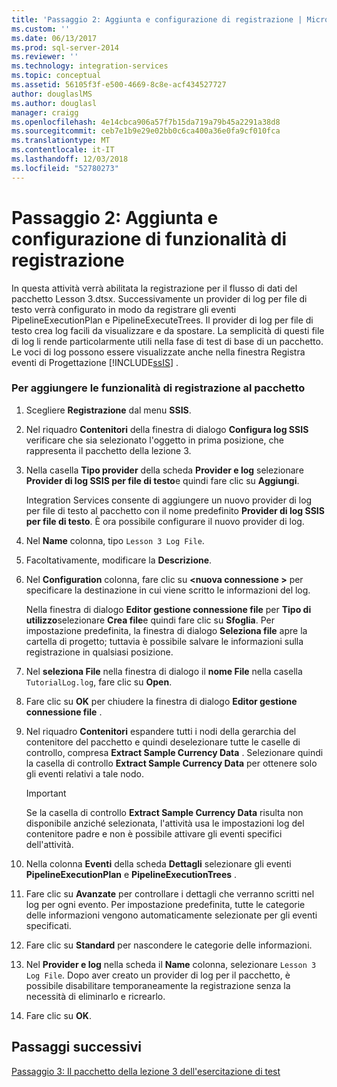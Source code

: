 ```yaml
---
title: 'Passaggio 2: Aggiunta e configurazione di registrazione | Microsoft Docs'
ms.custom: ''
ms.date: 06/13/2017
ms.prod: sql-server-2014
ms.reviewer: ''
ms.technology: integration-services
ms.topic: conceptual
ms.assetid: 56105f3f-e500-4669-8c8e-acf434527727
author: douglaslMS
ms.author: douglasl
manager: craigg
ms.openlocfilehash: 4e14cbca906a57f7b15da719a79b45a2291a38d8
ms.sourcegitcommit: ceb7e1b9e29e02bb0c6ca400a36e0fa9cf010fca
ms.translationtype: MT
ms.contentlocale: it-IT
ms.lasthandoff: 12/03/2018
ms.locfileid: "52780273"
---
```

# <a name="step-2-adding-and-configuring-logging"></a>Passaggio 2: Aggiunta e configurazione di funzionalità di registrazione
  In questa attività verrà abilitata la registrazione per il flusso di dati del pacchetto Lesson 3.dtsx. Successivamente un provider di log per file di testo verrà configurato in modo da registrare gli eventi PipelineExecutionPlan e PipelineExecuteTrees. Il provider di log per file di testo crea log facili da visualizzare e da spostare. La semplicità di questi file di log li rende particolarmente utili nella fase di test di base di un pacchetto. Le voci di log possono essere visualizzate anche nella finestra Registra eventi di Progettazione [!INCLUDE[ssIS](../includes/ssis-md.md)] .  
  
### <a name="to-add-logging-to-the-package"></a>Per aggiungere le funzionalità di registrazione al pacchetto  
  
1.  Scegliere **Registrazione** dal menu **SSIS**.  
  
2.  Nel riquadro **Contenitori** della finestra di dialogo **Configura log SSIS** verificare che sia selezionato l'oggetto in prima posizione, che rappresenta il pacchetto della lezione 3.  
  
3.  Nella casella **Tipo provider** della scheda **Provider e log** selezionare **Provider di log SSIS per file di testo**e quindi fare clic su **Aggiungi**.  
  
     Integration Services consente di aggiungere un nuovo provider di log per file di testo al pacchetto con il nome predefinito **Provider di log SSIS per file di testo**. È ora possibile configurare il nuovo provider di log.  
  
4.  Nel **Name** colonna, tipo `Lesson 3 Log File`.  
  
5.  Facoltativamente, modificare la **Descrizione**.  
  
6.  Nel **Configuration** colonna, fare clic su  **\<nuova connessione >** per specificare la destinazione in cui viene scritto le informazioni del log.  
  
     Nella finestra di dialogo **Editor gestione connessione file** per **Tipo di utilizzo**selezionare **Crea file**e quindi fare clic su **Sfoglia**. Per impostazione predefinita, la finestra di dialogo **Seleziona file** apre la cartella di progetto; tuttavia è possibile salvare le informazioni sulla registrazione in qualsiasi posizione.  
  
7.  Nel **seleziona File** nella finestra di dialogo il **nome File** nella casella `TutorialLog.log`, fare clic su **Open**.  
  
8.  Fare clic su **OK** per chiudere la finestra di dialogo **Editor gestione connessione file** .  
  
9. Nel riquadro **Contenitori** espandere tutti i nodi della gerarchia del contenitore del pacchetto e quindi deselezionare tutte le caselle di controllo, compresa **Extract Sample Currency Data** . Selezionare quindi la casella di controllo **Extract Sample Currency Data** per ottenere solo gli eventi relativi a tale nodo.  
  
    > [!IMPORTANT]  
    >  Se la casella di controllo **Extract Sample Currency Data** risulta non disponibile anziché selezionata, l'attività usa le impostazioni log del contenitore padre e non è possibile attivare gli eventi specifici dell'attività.  
  
10. Nella colonna **Eventi** della scheda **Dettagli** selezionare gli eventi **PipelineExecutionPlan** e **PipelineExecutionTrees** .  
  
11. Fare clic su **Avanzate** per controllare i dettagli che verranno scritti nel log per ogni evento. Per impostazione predefinita, tutte le categorie delle informazioni vengono automaticamente selezionate per gli eventi specificati.  
  
12. Fare clic su **Standard** per nascondere le categorie delle informazioni.  
  
13. Nel **Provider e log** nella scheda il **Name** colonna, selezionare `Lesson 3 Log File`. Dopo aver creato un provider di log per il pacchetto, è possibile disabilitare temporaneamente la registrazione senza la necessità di eliminarlo e ricrearlo.  
  
14. Fare clic su **OK**.  
  
## <a name="next-steps"></a>Passaggi successivi  
 [Passaggio 3: Il pacchetto della lezione 3 dell'esercitazione di test](../integration-services/lesson-3-3-testing-the-lesson-3-tutorial-package.md)  
  
  
